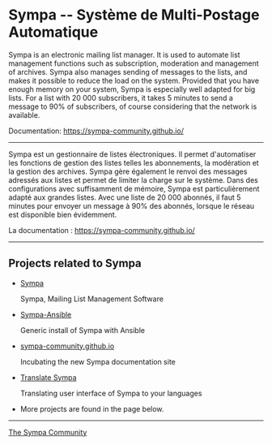 Sympa -- Système de Multi-Postage Automatique
==============================================

Sympa is an electronic mailing list manager. It is used to automate list
management functions such as subscription, moderation and management of 
archives. Sympa also manages sending of messages to the lists, and 
makes it possible to reduce the load on the system. Provided that you 
have enough memory on your system, Sympa is especially well adapted for big 
lists. For a list with 20 000 subscribers, it takes 5 minutes to send a
message to 90% of subscribers, of course considering that the network is 
available.

Documentation: https://sympa-community.github.io/

------------------------------------------------------------------------------

Sympa est un gestionnaire de listes électroniques. Il permet d'automatiser
les fonctions de gestion des listes telles les abonnements, la modération
et la gestion des archives. Sympa gère également le renvoi des messages
adressés aux listes et permet de limiter la charge sur le système. Dans des
configurations avec suffisamment de mémoire, Sympa est particulièrement
adapté aux grandes listes. Avec une liste de 20 000 abonnés, il faut 5 
minutes pour envoyer un message à 90% des abonnés, lorsque le réseau est 
disponible bien évidemment.

La documentation : https://sympa-community.github.io/

------------------------------------------------------------------------------

Projects related to Sympa
-------------------------

  - [Sympa](https://github.com/sympa-community/sympa)

    Sympa, Mailing List Management Software

  - [Sympa-Ansible](https://github.com/sympa-community/sympa-ansible)

    Generic install of Sympa with Ansible

  - [sympa-community.github.io](https://github.com/sympa-community/sympa-community.github.io)

    Incubating the new Sympa documentation site

  - [Translate Sympa](https://translate.sympa.org)

    Translating user interface of Sympa to your languages

- More projects are found in the page below.

----
[The Sympa Community](https://github.com/sympa-community)

